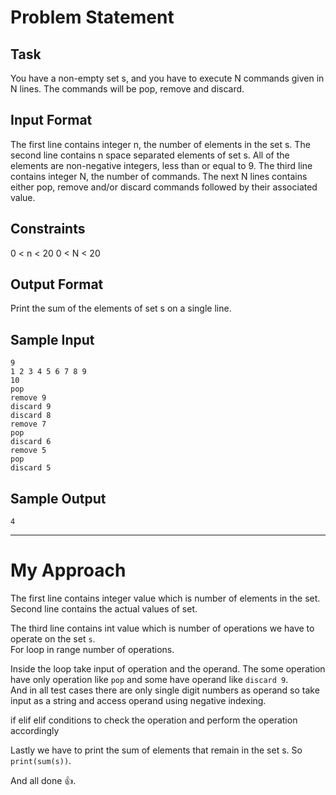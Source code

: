 # Problem Statement
## Task
You have a non-empty set s, and you have to execute N commands given in N lines.
The commands will be pop, remove and discard.
## Input Format
The first line contains integer n, the number of elements in the set s.
The second line contains n space separated elements of set s. All of the elements are non-negative integers, less than or equal to 9.
The third line contains integer N, the number of commands.
The next N lines contains either pop, remove and/or discard commands followed by their associated value.
## Constraints
0 < n < 20
0 < N < 20
## Output Format
Print the sum of the elements of set s on a single line.
## Sample Input
`9`  
`1 2 3 4 5 6 7 8 9`  
`10`  
`pop`  
`remove 9`  
`discard 9`  
`discard 8`  
`remove 7`  
`pop`  
`discard 6`  
`remove 5`  
`pop`  
`discard 5`
## Sample Output
`4`  
<hr>

# My Approach 
The first line contains integer value which is number of elements in the set.  
Second line contains the actual values of set.

The third line contains int value which is number of operations we have to operate on the set `s`.  
For loop in range number of operations.

Inside the loop take input of operation and the operand. The some operation have only operation like `pop` and some have operand like `discard 9`.  
And in all test cases there are only single digit numbers as operand so take input as a string and access operand using negative indexing.

if elif elif conditions to check the operation and perform the operation accordingly

Lastly we have to print the sum of elements that remain in the set s. So `print(sum(s))`.

And all done 👍.
